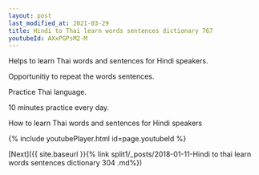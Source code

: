 ```yaml
---
layout: post
last_modified_at: 2021-03-29
title: Hindi to Thai learn words sentences dictionary 767 
youtubeId: AXxPGPsM2-M
---
```

 
 
Helps to learn Thai words and sentences for Hindi speakers.

Opportunitiy to repeat the words sentences. 

Practice Thai language. 
 
10 minutes practice every day. 
 
How to learn Thai words and sentences for Hindi speakers 
 
{% include youtubePlayer.html id=page.youtubeId %}
 
 
[Next]({{ site.baseurl }}{% link  split1/_posts/2018-01-11-Hindi to thai learn words sentences dictionary 304 .md%})
 
